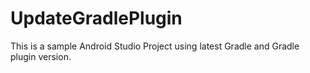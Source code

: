 # UpdateGradlePlugin
This is a sample Android Studio Project using latest Gradle and Gradle plugin version. 
